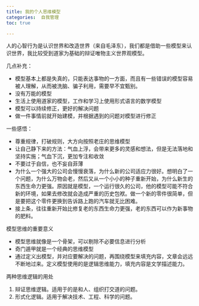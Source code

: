 ```yaml
---
title: 我的个人思维模型
categories:  自我管理
toc: true

---
```




人的心智行为是认识世界和改造世界（来自毛泽东），我们都是借助一些模型来认识世界，我比较受到道家为基础的辩证唯物主义世界观模型。

几点补充：

- 模型基本上都是失真的，只能表达事物的一方面，而且有一些错误的模型容易被人理解，从而被洗脑、骗子利用，需要早不宜甄别。
- 没有万能的模型
- 生活上使用道家的模型，工作和学习上使用形式语言的数学模型
- 模型可以持续修正，更好的解决问题
- 做一件事情前就开始建模，并根据遇到的问题对模型进行修正



一些感悟：

- 尊重规律，打破规则，大方向按照老庄的思维模型
- 让自己静下来的方法：气血上浮，会带来更多的灵感和想法，但是无法落地和坚持实施；气血下沉，更加专注和收敛
- 不要过于自信，也不妄自菲薄
- 为什么一个强大的公司会慢慢衰落，为什么新的公司适应力很好。想明白了一个问题，为什么万物会老，然后又从一个小小的种子重新开始，为什么新生的东西生命力更强。原因就是模型，一个运行很久的公司，他的模型可能不符合新的环境，如果去修改就会造成严重的历史包袱。做一个新的零件很简单，但是要把这个零件更换到告诉路上跑的汽车就无比困难。
- 接上条，往往重新开始比修复老的东西生命力更强，老的东西可以作为新事物的肥料。



模型思维的重要意义



- 模型思维就像是一个骨架，可以剔除不必要信息进行分析
- 奇门遁甲就是一个经典的思维模型
- 通过定义出模型，并对应要解决的问题，再围绕模型来填充内容，文章会远远不断地过来。定义模型使用的是逻辑思维能力，填充内容是文学描述能力。



两种思维逻辑的用处



1. 辩证思维逻辑。适用于的是和人、组织打交道的问题。
2. 形式化逻辑。适用于解决技术、工程、科学的问题。



